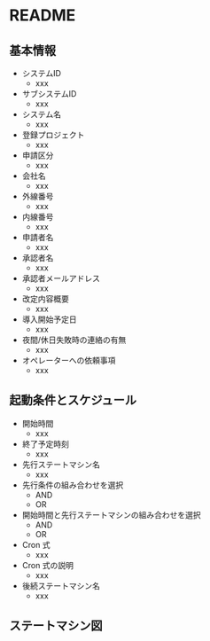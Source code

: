 # README

## 基本情報

- システムID
  - xxx
- サブシステムID
  - xxx
- システム名
  - xxx
- 登録プロジェクト
  - xxx
- 申請区分
  - xxx
- 会社名
  - xxx
- 外線番号
  - xxx
- 内線番号
  - xxx
- 申請者名
  - xxx
- 承認者名
  - xxx
- 承認者メールアドレス
  - xxx
- 改定内容概要
  - xxx
- 導入開始予定日
  - xxx
- 夜間/休日失敗時の連絡の有無
  - xxx
- オペレーターへの依頼事項
  - xxx

## 起動条件とスケジュール

- 開始時間
  - xxx
- 終了予定時刻
  - xxx
- 先行ステートマシン名
  - xxx
- 先行条件の組み合わせを選択
  - AND
  - OR
- 開始時間と先行ステートマシンの組み合わせを選択
  - AND
  - OR
- Cron 式
  - xxx
- Cron 式の説明
  - xxx
- 後続ステートマシン名
  - xxx

## ステートマシン図
